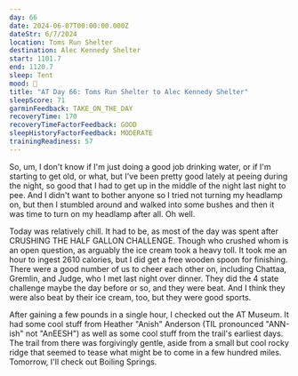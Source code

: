 ```yaml
---
day: 66
date: 2024-06-07T00:00:00.000Z
dateStr: 6/7/2024
location: Toms Run Shelter
destination: Alec Kennedy Shelter
start: 1101.7
end: 1120.7
sleep: Tent
mood: 🙂
title: "AT Day 66: Toms Run Shelter to Alec Kennedy Shelter"
sleepScore: 71
garminFeedback: TAKE_ON_THE_DAY
recoveryTime: 170
recoveryTimeFactorFeedback: GOOD
sleepHistoryFactorFeedback: MODERATE
trainingReadiness: 57
---
```

So, um, I don't know if I'm just doing a good job drinking water, or if I'm starting to get old, or what, but I've been pretty good lately at peeing during the night, so good that I had to get up in the middle of the night last night to pee. And I didn't want to bother anyone so I tried not turning my headlamp on, but then I stumbled around and walked into some bushes and then it was time to turn on my headlamp after all. Oh well.

Today was relatively chill. It had to be, as most of the day was spent after CRUSHING THE HALF GALLON CHALLENGE. Though who crushed whom is an open question, as arguably the ice cream took a heavy toll. It took me an hour to ingest 2610 calories, but I did get a free wooden spoon for finishing. There were a good number of us to cheer each other on, including Chattaa, Gremlin, and Judge, who I met last night over dinner. They did the 4 state challenge maybe the day before or so, and they were beat. And I think they were also beat by their ice cream, too, but they were good sports.

After gaining a few pounds in a single hour, I checked out the AT Museum. It had some cool stuff from Heather "Anish" Anderson (TIL pronounced "ANN-ish" not "AnEESH") as well as some cool stuff from the trail's earliest days. The trail from there was forgivingly gentle, aside from a small but cool rocky ridge that seemed to tease what might be to come in a few hundred miles. Tomorrow, I'll check out Boiling Springs.
